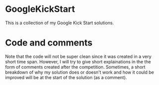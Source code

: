 # GoogleKickStart
This is a collection of my Google Kick Start solutions.

# Code and comments
Note that the code will not be super clean since it was created in a very short time span.
However, I will try to give short explainations in the the form of comments created after the competition.
Sometimes, a short breakdown of why my solution does or doesn't work and how it could be improved will be at the start of the solution (as a comment).
